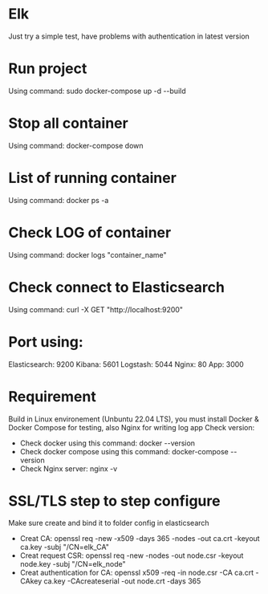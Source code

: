# Elk
Just try a simple test, have problems with authentication in latest version
# Run project
Using command: sudo docker-compose up -d --build
# Stop all container
Using command: docker-compose down
# List of running container
Using command: docker ps -a
# Check LOG of container
Using command: docker logs "container_name"
# Check connect to Elasticsearch
Using command: curl -X GET "http://localhost:9200"
# Port using:
Elasticsearch: 9200
Kibana: 5601
Logstash: 5044
Nginx: 80
App: 3000
# Requirement
Build in Linux environement (Unbuntu 22.04 LTS), you must install Docker & Docker Compose for testing, also Nginx for writing log app 
Check version:
- Check docker using this command: docker --version
- Check docker compose using this command: docker-compose --version
- Check Nginx server: nginx -v
# SSL/TLS step to step configure
Make sure create and bind it to folder config in elasticsearch
- Creat CA: openssl req -new -x509 -days 365 -nodes -out ca.crt -keyout ca.key -subj "/CN=elk_CA"
- Creat request CSR: openssl req -new -nodes -out node.csr -keyout node.key -subj "/CN=elk_node"
- Creat authentication for CA: openssl x509 -req -in node.csr -CA ca.crt -CAkey ca.key -CAcreateserial -out node.crt -days 365







